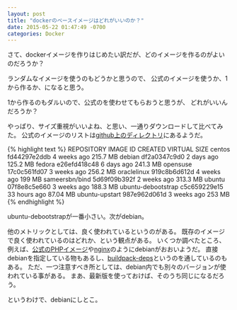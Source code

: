 ```yaml
---
layout: post
title: "dockerのベースイメージはどれがいいのか？"
date: 2015-05-22 01:47:49 -0700
categories: Docker
---
```

さて、dockerイメージを作りはじめたい訳だが、どのイメージを作るのがよいのだろうか？

ランダムなイメージを使うのもどうかと思うので、
公式のイメージを使うか、1から作るか、になると思う。

1から作るのもダルいので、公式のを使わせてもらおうと思うが、
どれがいいんだろうか？

やっぱり、サイズ重視がいいよね、と思い、一通りダウンロードして比べてみた。
公式のイメージのリストは[github上のディレクトリ][lib]にあるようだ。

{% highlight text %}
REPOSITORY               IMAGE ID            CREATED             VIRTUAL SIZE
centos                   fd44297e2ddb        4 weeks ago         215.7 MB
debian                   df2a0347c9d0        2 days ago          125.2 MB
fedora                   e26efd418c48        6 days ago          241.3 MB
opensuse                 17c0c561fd07        3 weeks ago         256.2 MB
oraclelinux              919c8b6d612d        4 weeks ago         199 MB
sameersbn/bind           5d69f09b392f        2 weeks ago         313.3 MB
ubuntu                   07f8e8c5e660        3 weeks ago         188.3 MB
ubuntu-debootstrap       c5c659229e15        33 hours ago        87.04 MB
ubuntu-upstart           987e962d061d        3 weeks ago         253 MB
{% endhighlight %}

ubuntu-debootstrapが一番小さい。次がdebian。

他のメトリックとしては、良く使われているというのがある。
既存のイメージで良く使われているのはどれか、という観点がある。
いくつか調べたところ、例えば、[公式のPHPイメージ][php]や[nginx][nginx]のようにdebianがおおいようだ。
直接debianを指定している物もあるし、[buildpack-deps][deps]というのを通しているのもある。
ただ、一つ注意すべき所としては、debian内でも別々のバージョンが使われている事がある。
まあ、最新版を使っておけば、そのうち同じになるだろう。

というわけで、debianにしとこ。

[lib]: https://github.com/docker-library/official-images/tree/master/library
[php]: https://github.com/docker-library/nginx
[nginx]: https://github.com/docker-library/nginx
[deps]: https://github.com/docker-library/buildpack-deps
